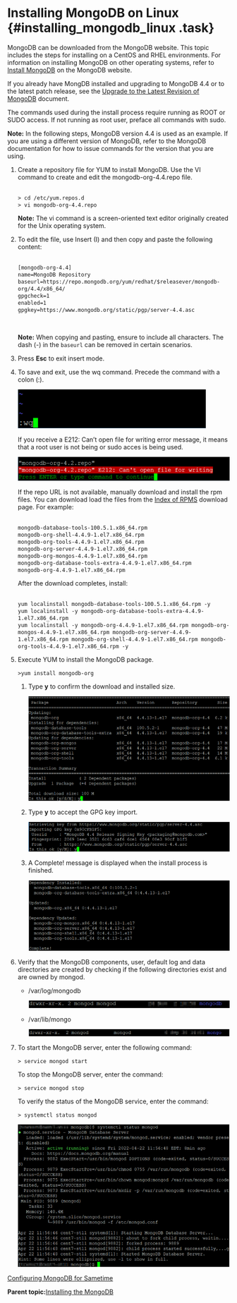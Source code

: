 # Installing MongoDB on Linux {#installing_mongodb_linux .task}

MongoDB can be downloaded from the MongoDB website. This topic includes the steps for installing on a CentOS and RHEL environments. For information on installing MongoDB on other operating systems, refer to [Install MongoDB](https://docs.mongodb.com/manual/installation/) on the MongoDB website.

If you already have MongDB installed and upgrading to MongoDB 4.4 or to the latest patch release, see the [Upgrade to the Latest Revision of MongoDB](https://www.mongodb.com/docs/v6.0/tutorial/upgrade-revision/) document.

The commands used during the install process require running as ROOT or SUDO access. If not running as root user, preface all commands with sudo.

**Note:** In the following steps, MongoDB version 4.4 is used as an example. If you are using a different version of MongoDB, refer to the MongoDB documentation for how to issue commands for the version that you are using.

1.  Create a repository file for YUM to install MongoDB. Use the VI command to create and edit the mongodb-org-4.4.repo file.

    ```
    
    > cd /etc/yum.repos.d 
    > vi mongodb-org-4.4.repo
    ```

    **Note:** The vi command is a screen-oriented text editor originally created for the Unix operating system.

2.  To edit the file, use Insert \(I\) and then copy and paste the following content:

    ``` {#codeblock_gsf_wq4_htb}
    
    [mongodb-org-4.4] 
    name=MongoDB Repository 
    baseurl=https://repo.mongodb.org/yum/redhat/$releasever/mongodb-org/4.4/x86_64/ 
    gpgcheck=1 
    enabled=1 
    gpgkey=https://www.mongodb.org/static/pgp/server-4.4.asc 
    
     
    ```

    **Note:** When copying and pasting, ensure to include all characters. The dash \(-\) in the `baseurl` can be removed in certain scenarios.

3.  Press **Esc** to exit insert mode.

4.  To save and exit, use the wq command. Precede the command with a colon \(:\).

    ![](Images/escape.png)

    If you receive a E212: Can’t open file for writing error message, it means that a root user is not being or sudo acces is being used.

    ![](Images/cantopen_file.png)

    If the repo URL is not available, manually download and install the rpm files. You can download load the files from the [Index of RPMS](https://repo.mongodb.org/yum/redhat/7/mongodb-org/4.4/x86_64/RPMS) download page. For example:

    ``` {#codeblock_ex3_jpm_htb}
    
    mongodb-database-tools-100.5.1.x86_64.rpm  
    mongodb-org-shell-4.4.9-1.el7.x86_64.rpm  
    mongodb-org-tools-4.4.9-1.el7.x86_64.rpm  
    mongodb-org-server-4.4.9-1.el7.x86_64.rpm  
    mongodb-org-mongos-4.4.9-1.el7.x86_64.rpm  
    mongodb-org-database-tools-extra-4.4.9-1.el7.x86_64.rpm  
    mongodb-org-4.4.9-1.el7.x86_64.rpm
    ```

    After the download completes, install:

    ``` {#codeblock_fbz_lms_3tb}
    
    yum localinstall mongodb-database-tools-100.5.1.x86_64.rpm -y  
    yum localinstall -y mongodb-org-database-tools-extra-4.4.9-1.el7.x86_64.rpm  
    yum localinstall -y mongodb-org-4.4.9-1.el7.x86_64.rpm mongodb-org-mongos-4.4.9-1.el7.x86_64.rpm mongodb-org-server-4.4.9-1.el7.x86_64.rpm mongodb-org-shell-4.4.9-1.el7.x86_64.rpm mongodb-org-tools-4.4.9-1.el7.x86_64.rpm -y 
    ```

5.  Execute YUM to install the MongoDB package.

    ``` {#codeblock_ebb_1qm_htb}
    >yum install mongodb-org 
    ```

    1.  Type **y** to confirm the download and installed size.

        ![](Images/yum_package.png)

    2.  Type **y** to accept the GPG key import.

        ![](Images/key_import.png)

    3.  A Complete! message is displayed when the install process is finished.

        ![](Images/complete_install.png)

6.  Verify that the MongoDB components, user, default log and data directories are created by checking if the following directories exist and are owned by mongod.

    -   /var/log/mongodb

        ![](Images/mongodb.png)

    -   /var/lib/mongo

        ![](Images/screen_mongo.png)

7.  To start the MongoDB server, enter the following command:

    ``` {#codeblock_ryl_krm_htb}
    > service mongod start
    ```

    To stop the MongoDB server, enter the command:

    ``` {#codeblock_syl_krm_htb}
    > service mongod stop
    ```

    To verify the status of the MongoDB service, enter the command:

    ``` {#codeblock_tyl_krm_htb}
    > systemctl status mongod
    ```

    ![](Images/active_running.png)


[Configuring MongoDB for Sametime](t_configure_mongodb.md)

**Parent topic:**[Installing the MongoDB](installation_mongodb.md)

